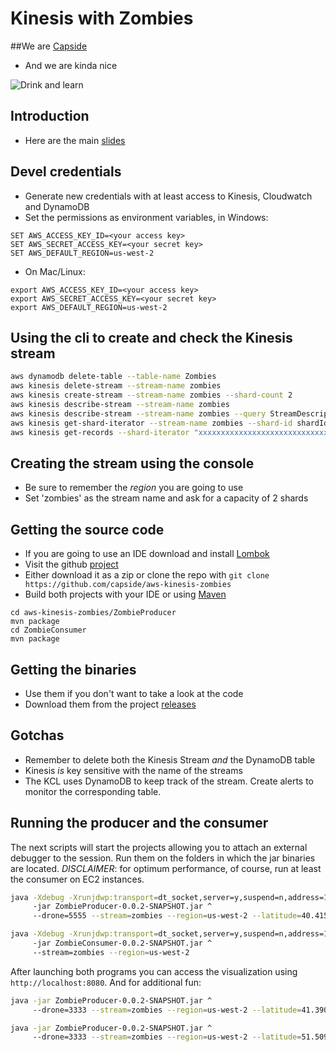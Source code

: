 Kinesis with Zombies
========================================================

##We are [Capside](http://twitter.com/capside)

* And we are kinda nice

![Drink and learn](https://pbs.twimg.com/media/ClfvYdOXIAAj1jK.jpg:large)

## Introduction

* Here are the main [slides](http://slides.com/capside/zombies#/)


## Devel credentials

* Generate new credentials with at least access to Kinesis, Cloudwatch and DynamoDB
* Set the permissions as environment variables, in Windows:

```
SET AWS_ACCESS_KEY_ID=<your access key>
SET AWS_SECRET_ACCESS_KEY=<your secret key>
SET AWS_DEFAULT_REGION=us-west-2
``` 

* On Mac/Linux:
```
export AWS_ACCESS_KEY_ID=<your access key>
export AWS_SECRET_ACCESS_KEY=<your secret key>
export AWS_DEFAULT_REGION=us-west-2
``` 

## Using the cli to create and check the Kinesis stream

```bash
aws dynamodb delete-table --table-name Zombies
aws kinesis delete-stream --stream-name zombies
aws kinesis create-stream --stream-name zombies --shard-count 2
aws kinesis describe-stream --stream-name zombies
aws kinesis describe-stream --stream-name zombies --query StreamDescription.StreamStatus
aws kinesis get-shard-iterator --stream-name zombies --shard-id shardId-000000000000 --shard-iterator-type TRIM_HORIZON --query ShardIterator
aws kinesis get-records --shard-iterator "xxxxxxxxxxxxxxxxxxxxxxxxxxxxxxxxxxxxxxxxxxxxxxxxxxxxxxxxxxxxxxxxxxxxxxxxxx"
```

## Creating the stream using the console

* Be sure to remember the *region* you are going to use
* Set 'zombies' as the stream name and ask for a capacity of 2 shards

## Getting the source code

* If you are going to use an IDE download and install [Lombok](https://projectlombok.org/download.html)
* Visit the github [project](https://github.com/capside/aws-kinesis-zombies)
* Either download it as a zip or clone the repo with ```git clone https://github.com/capside/aws-kinesis-zombies```
* Build both projects with your IDE or using [Maven](http://maven.apache.org/download.cgi)

```
cd aws-kinesis-zombies/ZombieProducer
mvn package
cd ZombieConsumer
mvn package 
```

## Getting the binaries

* Use them if you don't want to take a look at the code
* Download them from the project [releases](https://github.com/capside/aws-kinesis-zombies/releases/tag/0.0.2)

## Gotchas

* Remember to delete both the Kinesis Stream *and* the DynamoDB table
* Kinesis *is* key sensitive with the name of the streams
* The KCL uses DynamoDB to keep track of the stream. Create alerts to monitor the corresponding table.

## Running the producer and the consumer

The next scripts will start the projects allowing you to attach an external debugger to the session. 
Run them on the folders in which the jar binaries are located.
*DISCLAIMER*: for optimum performance, of course, run at least the consumer on EC2 instances.

```bash
java -Xdebug -Xrunjdwp:transport=dt_socket,server=y,suspend=n,address=1044 ^
     -jar ZombieProducer-0.0.2-SNAPSHOT.jar ^
     --drone=5555 --stream=zombies --region=us-west-2 --latitude=40.415363 --longitude=-3.707398
```
```bash
java -Xdebug -Xrunjdwp:transport=dt_socket,server=y,suspend=n,address=1045 ^
     -jar ZombieConsumer-0.0.2-SNAPSHOT.jar ^
     --stream=zombies --region=us-west-2
```

After launching both programs you can access the visualization using ```http://localhost:8080```. And for additional fun:

```bash
java -jar ZombieProducer-0.0.2-SNAPSHOT.jar ^
     --drone=3333 --stream=zombies --region=us-west-2 --latitude=41.3902 --longitude=2.15400
``` 

```bash
java -jar ZombieProducer-0.0.2-SNAPSHOT.jar ^
     --drone=3333 --stream=zombies --region=us-west-2 --latitude=51.509865 --longitude=-0.118092
``` 

